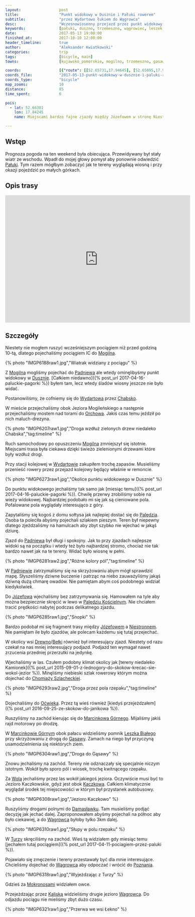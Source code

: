 ```yaml
---
layout:                 post
title:                  "Punkt widokowy w Dusznie i Pałuki rowerem"
subtitle:               "przez Wydartowo łukiem do Wągrowca"
desc:                   "Wczesnowiosenny przejazd przez punkt widokowy w Dusznie w stronę Wągrowca, przez tereny wielu nieistniejących już połączeń kolejowych."
keywords:               [pałuki, duszno, trzemeszno, wągrowiec, leszek biały, gąsawa, rzepak, wiosna]
date:                   2017-05-13 19:00:00
finished_at:            2017-10-10 12:00:00
header_timeline:        true
author:                 "Aleksander Kwiatkowski"
categories:             trip
tags:                   [bicycle, main]
towns:                  [kujawsko_pomorskie, mogilno, trzemeszno, gasawa, rogowo_zninski, znin, damaslawek, wagrowiec]

coords:                 [{"route": [[52.65731,17.94645], [52.65695,17.94997], [52.64351,17.94774], [52.63924,17.94182], [52.62424,17.93341], [52.61033,17.90740], [52.61189,17.89624], [52.60381,17.87702], [52.60579,17.85376], [52.60876,17.85625], [52.61054,17.86217], [52.62309,17.87925], [52.65622,17.87727], [52.66122,17.84234], [52.67303,17.84380], [52.68240,17.83281], [52.69853,17.83693], [52.70368,17.83436], [52.70487,17.82715], [52.72167,17.81659], [52.73227,17.78955], [52.74038,17.78732], [52.74433,17.76200], [52.75285,17.75402], [52.76100,17.73033], [52.76599,17.72784], [52.76911,17.70029], [52.77882,17.66793], [52.78250,17.63858], [52.79008,17.62424], [52.80051,17.61935], [52.81691,17.59695], [52.82100,17.56845], [52.83962,17.49928], [52.86512,17.49026], [52.87191,17.46520], [52.87118,17.43670], [52.86124,17.38606], [52.85191,17.32083], [52.84102,17.30444], [52.83760,17.30573], [52.82993,17.29543], [52.82837,17.23972], [52.80980,17.20762], [52.80944,17.20247]], "type": "bicycle"}]
coords_file:            "2017-05-13-punkt-widokowy-w-dusznie-i-paluki-rowerem.json"
coords_type:            "bicycle"
map_zooms:              10
distance:               85
time_spent:             6

pois:
  - lat: 52.66301
    lon: 17.84245
    name: Miejscami bardzo fajne zjazdy między Józefowem w stronę Niestronno

---
```


[wiki-paluki]: https://pl.wikipedia.org/wiki/Pa%C5%82uki
[wiki-mogilno]: https://pl.wikipedia.org/wiki/Mogilno
[wiki-padniewo]: https://pl.wikipedia.org/wiki/Padniewo
[wiki-duszno]: https://pl.wikipedia.org/wiki/Duszno
[wiki-wydartowo]: https://pl.wikipedia.org/wiki/Wydartowo
[wiki-chabsko]: https://pl.wikipedia.org/wiki/Chabsko
[wiki-orchowo]: https://pl.wikipedia.org/wiki/Orchowo
[wiki-paledzie]: https://pl.wikipedia.org/wiki/Pal%C4%99dzie_Dolne
[wiki-jozefowo]: https://pl.wikipedia.org/wiki/J%C3%B3zefowo_(powiat_mogile%C5%84ski)
[wiki-paledzie-koscielne]: https://pl.wikipedia.org/wiki/Pal%C4%99dzie_Ko%C5%9Bcielne
[wiki-niestronno]: https://pl.wikipedia.org/wiki/Niestronno
[wiki-drewno]: https://pl.wikipedia.org/wiki/Drewno_(wojew%C3%B3dztwo_kujawsko-pomorskie)
[wiki-belki]: https://pl.wikipedia.org/wiki/Be%C5%82ki
[wiki-chomiaza]: https://pl.wikipedia.org/wiki/Chomi%C4%85%C5%BCa_Szlachecka
[wiki-ocwieka]: https://pl.wikipedia.org/wiki/O%C4%87wieka_(wie%C5%9B_w_wojew%C3%B3dztwie_kujawsko-pomorskim)
[wiki-marcinkowo-gorne]: https://pl.wikipedia.org/wiki/Marcinkowo_G%C3%B3rne
[wiki-gasawa]: https://pl.wikipedia.org/wiki/G%C4%85sawa
[wiki-wola]: https://pl.wikipedia.org/wiki/Wola_(powiat_%C5%BCni%C5%84ski)
[wiki-kaczkowo]: https://pl.wikipedia.org/wiki/Kaczkowo_(powiat_%C5%BCni%C5%84ski)
[wiki-damaslawek]: https://pl.wikipedia.org/wiki/Damas%C5%82awek
[wiki-wagrowiec]: https://pl.wikipedia.org/wiki/W%C4%85growiec
[wiki-turza]: https://pl.wikipedia.org/wiki/Turza_(wojew%C3%B3dztwo_wielkopolskie)
[wiki-poznan]: https://pl.wikipedia.org/wiki/Pozna%C5%84
[wiki-mokronosy]: https://pl.wikipedia.org/wiki/Mokronosy
[wiki-kaliska]: https://pl.wikipedia.org/wiki/Kaliska_(powiat_w%C4%85growiecki)
[wiki-leszek-bialy]: https://pl.wikipedia.org/wiki/Leszek_Bia%C5%82y


Wstęp
-----

Prognoza pogoda na ten weekend była obiecująca. Przewidywany był stały wiatr ze
wschodu. Wpadł do mojej głowy pomysł aby ponownie
odwiedzić [Pałuki][wiki-paluki]. Tym razem mógłbym zobaczyć jak te tereny wyglądają wiosną
i przy okazji pojeździć po małych górkach.

Opis trasy
----------

<iframe height='405' width='590' frameborder='0' allowtransparency='true' scrolling='no' src='https://www.strava.com/activities/984580096/embed/22dfa2e9c72aee48d61cce19040c7cc704a729ee'></iframe>

Szczegóły
---------

Niestety nie mogłem ruszyć wcześniejszym pociągiem niż przed godziną 10-tą, dlatego
pojechaliśmy pociągiem IC do [Mogilna][wiki-mogilno].

{% photo "IMGP6188raw1.jpg","Wiatrak widziany z pociągu" %}

Z [Mogilna][wiki-mogilno] mogliśmy pojechać do [Padniewa][wiki-padniewo] ale
wtedy ominęlibyśmy punkt widokowy w [Dusznie][wiki-duszno].
[Całkiem niedawno]({% post_url 2017-04-16-paluckie-pagorki %}) byłem
tam, lecz wtedy śladów wiosny jeszcze nie było widać.

Postanowiliśmy, że cofniemy się do [Wydartowa][wiki-wydartowo] przez
[Chabsko][wiki-chabsko].

W mieście przejechaliśmy obok Jeziora Mogileńskiego a następnie przejechaliśmy
mostem nad torami do [Orchowa][wiki-orchowo]. Jakiś czas temu jeździł
po nich maluch-drezyna.

{% photo "IMGP6207raw1.jpg","Droga wzdłuż zielonych drzew niedaleko Chabska","tag:timeline" %}

Ruch samochodowy po opuszczeniu [Mogilna][wiki-mogilno] zmniejszył się istotnie.
Miejscami trasa była ciekawa dzięki świeżo zielenionymi drzewami
które były wzdłuż drogi.

Przy stacji kolejowej w [Wydartowie][wiki-wydartowo] zakupiłem trochę zapasów.
Musieliśmy przenieść rowery przez przejazd kolejowy będący właśnie w
remoncie.

{% photo "IMGP6273raw1.jpg","Okolice punktu widokowego w Dusznie" %}

Do punktu widokowego jechaliśmy tak samo jak
[miesiąc temu]({% post_url 2017-04-16-paluckie-pagorki %}). Chwilę
przerwy zrobiliśmy sobie na wieży widokowej. Najbardziej podobało mi się jak
są cieniowane pola. Pofalowane pola wyglądały interesująco z góry.

Zapytaliśmy się kogoś z domu sołtysa jak najlepiej dostać się do
[Palędzia][wiki-paledzie]. Osoba ta poleciła abyśmy pojechali szlakiem
pieszym. Teren był niepewny dlatego zjeżdzaliśmy na hamulcach aby zbyt szybko
nie wjechać w jakąś dziurę.

Zjazd do [Padniewa][wiki-padniewo] był długi i spokojny. Jak to przy zjazdach
najlepsze widoki są na początku i wtedy też było najbardziej stromo, chociaż
nie tak bardzo nawet jak na te tereny. Widać było wiosnę w pełni.

{% photo "IMGP6281raw2.jpg","Różne kolory pól","tag:timeline" %}

W [Padniewie][wiki-padniewo] zatrzymaliśmy się na skrzyżowaniu abym mógł
sprawdzić mapę. Słyszeliśmy dziwne buczenie i patrząc na niebo zauważyliśmy
jakąś dziwną dużą chmarę owadów. Nie pamiętam abym coś podobnego
widział kiedykolwiek.

Do [Józefowa][wiki-jozefowo] wjechaliśmy bez zatrzymywania się. Hamowałem na tyle
aby można bezpiecznie skręcić w lewo w [Palędziu Kościelnym][wiki-paledzie-koscielne].
Nie chciałem tracić prędkości nabytej podczas delikatnego zjazdu.

{% photo "IMGP6285raw1.jpg","Snopki" %}

Bardzo podobał mi się fragment trasy między [Józefowem][wiki-jozefowo] a
[Niestronnem][wiki-niestronno]. Nie pamiętam ile było zjazdów, ale polecam
każdemu się tutaj przejechać.

W okolicy wsi [Drewno][wiki-drewno]/[Bełki][wiki-belki]
również był interesujący zjazd. Niestety
od razu czekał na nas mniej interesujący podjazd. Podjazd ten wymagał nawet zrzucenia
przedniej przerzutki na jedynkę.

Wjechaliśmy w las. Czułem podobny klimat okolicy jak
[tereny niedaleko Kamionek]({% post_url 2015-09-01-z-lednogory-do-skokow-krecac-sie-wokol-jezior %}).
Minęliśmy niebieski szlak rowerowy którym można
dojechać do [Chomiąży Szlacheckiej][wiki-chomiaza].

{% photo "IMGP6293raw2.jpg","Droga przez pola rzepaku","tag:timeline" %}

Dojechaliśmy do [Oćwieka][wiki-ocwieka]. Przez tą wieś również
[kiedyś przejeżdzałem]({% post_url 2016-09-25-ze-skokow-do-janikowa %}).

Ruszyliśmy na zachód kierując się do [Marcinkowa Górnego][wiki-marcinkowo-gorne].
Mijaliśmy jakiś rajd motorowy po drodzę.

W [Marcinkowie Górnym][wiki-marcinkowo-gorne] obok pałacu widzieliśmy
pomnik [Leszka Białego][wiki-leszek-bialy] przy skrzyżowaniu z drogą do
[Gąsawy][wiki-gasawa]. Zamach na niego był przyczyną usamodzielnienia się niektórych
ziem.

{% photo "IMGP6304raw1.jpg","Droga do Gąsawy" %}

Znowu jechaliśmy na zachód. Tereny nie odznaczały się specjalnie niczym istotnym. Wokół
było sporo pól i wiosek, trochę kwitnącego rzepaku.

Za [Wolą][wiki-wola] jechaliśmy przez las wokół jakiegoś jeziora. Oczywiście
musi być to Jezioro Kaczkowskie, gdyż jest obok [Kaczkowa][wiki-kaczkowo].
Całkiem klimatycznie wyglądał środek tej miejscowości w którym był
przystanek autobusowy.

{% photo "IMGP6308raw1.jpg","Jezioro Kaczkowo" %}

Ruszyliśmy drogami polnymi do [Damasławku][wiki-damaslawek].
Tam musieliśmy podjąć decyzję jak jechać dalej. Zaproponowałem abyśmy pojechali
na północ aby było ciekawiej, a do [Wągrowca][wiki-wagrowiec] byłoby tylko 3km dalej.

{% photo "IMGP6310raw1.jpg","Słupy w polu rzepaku" %}

W [Turzy][wiki-turza] skręciliśmy na zachód. Wieś tą widziałem gdy
miesiąc temu
[jechałem tutaj pociągiem]({% post_url 2017-04-11-pociagiem-przez-paluki %}).

Pojawiało się zmęczenie i tereny przestawały być dla mnie interesujące.
Chcieliśmy dojechać do [Wągrowca][wiki-wagrowiec] aby odpoczać i wrócić
do [Poznania][wiki-poznan].

{% photo "IMGP6318raw1.jpg","Wyjeżdzając z Turzy" %}

Gdzieś za [Mokronosami][wiki-mokronosy] widziałem owce.

Przejeżdzając przez [Kaliską][wiki-kaliska] widzieliśmy drugie jezioro
[Wągrowca][wiki-wagrowiec]. Do odjazdu pociągu nie mieliśmy zbyt dużo czasu.

{% photo "IMGP6321raw1.jpg","Przerwa we wsi Łekno" %}
